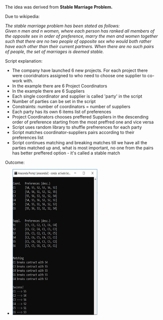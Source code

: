<p>The idea was derived from <b>Stable Marriage Problem.</b></p>
<p>Due to wikipedia:</p>
<p><i>
The stable marriage problem has been stated as follows:</br>
Given n men and n women, where each person has ranked all members of the opposite sex in order of preference, marry the men and women together such that there are no two people of opposite sex who would both rather have each other than their current partners. When there are no such pairs of people, the set of marriages is deemed stable.
</i></p>

<p>Script explanation:</p>
<ul>
  <li>The company have launched 6 new projects. For each project there were cooridnators assigned to who need to choose one supplier to co-work with.
  </li>
  <li>In the example there are 6 Project Coordinators</li>
  <li>In the example there are 6 Suppliers</li>
  <li>Each single coordinator and supplier is called 'party' in the script</li>
  <li>Number of parties can be set in the script</li>
  <li>Constraints: number of coordinators = number of suppliers</li>
  <li>Each party has its own 6 items list of preferences</li>
  <li>
    Project Coordinators chooses preffered Suppliers in the descending order of preference starting from the most preffred one and vice versa
  </li>
  <li>Script uses random library to shuffle prefrerences for each party</li>
  <li>Script matches coordinator-suppliers pairs according to their preferences list</li>
  <li>
    Script continues matching and breaking matches till we have all the parties matched up and, what is most important, no one from the pairs has better preffered option - it's called a stable match
  </li>
</ul>

<p>Outcome:</p>
<ul>
  <li>
    <img src="images/outcome.JPG", height="480", width="280">
  </li>
</ul>

